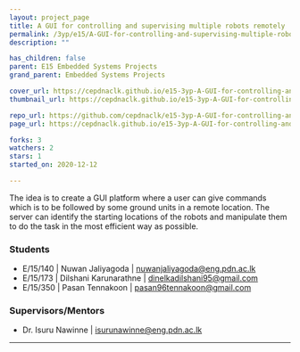 ```yaml
---
layout: project_page
title: A GUI for controlling and supervising multiple robots remotely
permalink: /3yp/e15/A-GUI-for-controlling-and-supervising-multiple-robots-remotely
description: ""

has_children: false
parent: E15 Embedded Systems Projects
grand_parent: Embedded Systems Projects

cover_url: https://cepdnaclk.github.io/e15-3yp-A-GUI-for-controlling-and-supervising-multiple-robots-remotely/data/img_cover.jpg
thumbnail_url: https://cepdnaclk.github.io/e15-3yp-A-GUI-for-controlling-and-supervising-multiple-robots-remotely/data/img_thumb.jpg

repo_url: https://github.com/cepdnaclk/e15-3yp-A-GUI-for-controlling-and-supervising-multiple-robots-remotely
page_url: https://cepdnaclk.github.io/e15-3yp-A-GUI-for-controlling-and-supervising-multiple-robots-remotely

forks: 3
watchers: 2
stars: 1
started_on: 2020-12-12

---
```


The idea is to create a GUI platform where a user can give commands which is to be followed by some ground units in a remote location. The server can identify the starting locations of the robots and manipulate them to do the task in the most efficient way as possible.

<div class="container pt-3">
    <h3>Students</h3>
    <ul>
        <li>E/15/140 | Nuwan Jaliyagoda |
            <a href="mailto:nuwanjaliyagoda@eng.pdn.ac.lk">nuwanjaliyagoda@eng.pdn.ac.lk</a>
        </li>
        <li>E/15/173 | Dilshani Karunarathne |
            <a href="mailto:dinelkadilshani95@gmail.com">dinelkadilshani95@gmail.com</a>
        </li>
        <li>E/15/350 | Pasan Tennakoon |
            <a href="mailto:pasan96tennakoon@gmail.com">pasan96tennakoon@gmail.com</a>
        </li>
    </ul>
</div>

<div class="container py-3">
    <h3>Supervisors/Mentors</h3>
    <ul>
        <li>Dr. Isuru Nawinne |
            <a href="mailto:isurunawinne@eng.pdn.ac.lk ">isurunawinne@eng.pdn.ac.lk </a>
        </li>
    </ul>
</div>
<hr>

